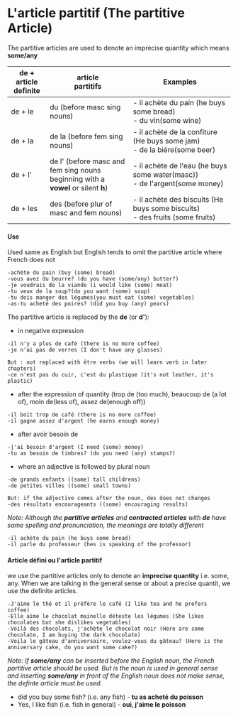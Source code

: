 # L'article partitif (The partitive Article)

The partitive articles are used to denote  an imprecise quantity which means **some/any**

|de + article<br/>definite| article<br/>partitifs | Examples |
|------------|------------|-------|
|de + le|du (before masc sing nouns)|- il achète du pain (he buys some bread)<br/> - du vin(some wine)|
|de + la|de la (before fem sing nouns)|- il achète de la confiture (He buys some jam)<br/> - de la biére(some beer)|
|de + l'|de l' (before masc and fem sing nouns<br/>beginning with a **vowel** or silent **h**)|- il achète de l'eau (he buys some water(masc))<br/>  - de l'argent(some money)|
|de + les|des (before plur of masc and fem nouns)|- il achète des biscuits (He buys some biscuits)<br/> - des fruits (some fruits)|

#### Use

Used same as English but English tends to omit the partitive article where French does not

```
-achète du pain (buy (some) bread)
-vous avez du beurre? (do you have (some/any) butter?)
-je voudrais de la viande (i would like (some) meat)
-tu veux de la soup?(do you want (some) soup)
-tu dois manger des légumes(you must eat (some) vegetables)
-as-tu acheté des poires? (did you buy (any) pears)
```

The partitive article is replaced by the **de** (or **d'**): 

- in negative expression
```
-il n'y a plus de café (there is no more coffee)
-je n'ai pas de verres (I don't have any glasses)
```
```
But : not replaced with être verbs (we will learn verb in later chapters)
-ce n'est pas du cuir, c'est du plastique (it's not leather, it's plastic)
```
- after the expression of quantity (trop de (too much), beaucoup de (a lot of), moin de(less of), assez de(enough off))
```
-il boit trop de café (there is no more coffee)
-il gagne assez d'argent (he earns enough money)
```
- after avoir besoin de
```
-j'ai besoin d'argent (I need (some) money)
-tu as besoin de timbres? (do you need (any) stamps?)
```
- where an adjective is followed by plural noun
```
-de grands enfants ((some) tall childrens)
-de petites villes ((some) small towns)
```
```
But: if the adjective comes after the noun, des does not changes
-des résultats encourageants ((some) encouraging results)
```

*Note: Although the **partitive articles** and **contracted articles** with **de** have same spelling and pronunciation, the meanings are totally different*
```
-il achète du pain (he buys some bread)
-il parle du professeur (hes is speaking of the professor)
``` 
#### Article défini ou l'article partitif 
we use the partitive articles only to denote an **imprecise quantity** i.e. some, any. When we are talking in the general sense or about a precise quantit, we use the definite articles.
```
-J'aime le thé et il préfère le café (I like tea and he prefers coffee)
-Elle aime le chocolat mainelle déteste les légumes (She likes chocolates but she dislikes vegetables)
-Voilà des chocolats, j'achète le chocolat noir (Here are some chocolate, I am buying the dark chocolate)
-Voila le gâteau d'anniversaire, voulez-vous du gâteau? (Here is the anniversary cake, do you want some cake?)
```

*Note: If **some/any** can be inserted before the English noun, the French partitive article should be used. But is the noun is used in general sense and inserting **some/any** in front of the English noun does not make sense, the definte article must be used.*

- did you buy some fish? (i.e. any fish) - **tu as acheté du poisson**
- Yes, I like fish (i.e. fish in general) - **oui, j'aime le poisson**
